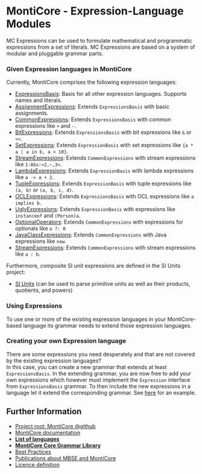 <!-- (c) https://github.com/MontiCore/monticore -->

<!-- This is a MontiCore stable explanation. -->

# MontiCore - Expression-Language Modules

MC Expressions can be used to formulate mathematical and programmatic
expressions from a set of literals. MC Expressions are based on a system of
modular and pluggable grammar parts.

### Given Expression languages in MontiCore

Currently, MontiCore comprises the following expression languages:

* [ExpressionsBasis](ExpressionsBasis.mc4): Basis for all other expression
languages. Supports names and literals.
* [AssignmentExpressions](AssignmentExpressions.mc4): Extends `ExpressionsBasis` 
with basic assignments.
* [CommonExpressions](CommonExpressions.mc4): Extends `ExpressionsBasis` 
with common expressions like `+` and `-`.
* [BitExpressions](BitExpressions.mc4): Extends `ExpressionsBasis` 
with bit expressions like `&` or `<<`.
* [SetExpressions](../ocl/SetExpressions.mc4): Extends `ExpressionBasis`
with set expressions like `{a * a | a in b, a < 10}`.
* [StreamExpressions](../expressions/StreamExpressions.mc4):
Extends `CommonExpressions` with stream expressions like `1:Abs:<2,~,3>`.
* [LambdaExpressions](LambdaExpressions.mc4): Extends `ExpressionBasis` 
with lambda expressions like `a -> a + 2`.
* [TupleExpressions](TupleExpressions.mc4): Extends `ExpressionBasis`
with tuple expressions like `(a, b)` or `(a, b, c, d)`.
* [OCLExpressions](../ocl/OCLExpressions.mc4): Extends `ExpressionsBasis`
with OCL expressions like `a implies b`.
* [UglyExpressions](UglyExpressions.mc4): Extends `ExpressionBasis`
  with expressions like `instanceof` and `(Person)a`.
* [OptionalOperators](../ocl/OptionalOperators.mc4): Extends `CommonExpressions`
  with expressions for optionals like `a ?: 0`
* [JavaClassExpressions](JavaClassExpressions.mc4): Extends `CommonExpressions` 
with Java expressions like `new`.
* [StreamExpressions](StreamExpressions.mc4): Extends `CommonExpressions`
with stream expressions like `a : b`.

Furthermore, composite SI unit expressions are defined in the SI Units project:

* [SI Units](https://github.com/MontiCore/siunits/blob/master/src/main/grammars/de/monticore/SIUnits.mc4) (can be used to parse primitive units as well as their products, quotients, and powers)

### Using Expressions

To use one or more of the existing expression languages in your MontiCore-based
language its grammar needs to extend those expression languages.

### Creating your own Expression language

There are some expressions you need desperately and that are not covered
by the existing expression languages? <br/>
In this case, you can create a new grammar that extends at least
`ExpressionsBasis`. In the extending grammar, you are now free to add your own
expressions which however must implement the `Expression` interface from
`ExpressionsBasis` grammar. To then include the new expressions in a language
let it extend the corresponding grammar.
See [here](../../../../../test/grammars/de/monticore/expressions/CombineExpressionsWithLiterals.mc4)
for an example.

## Further Information

* [Project root: MontiCore @github](https://github.com/MontiCore/monticore)
* [MontiCore documentation](https://www.monticore.de/)
* [**List of languages**](https://github.com/MontiCore/monticore/blob/opendev/docs/Languages.md)
* [**MontiCore Core Grammar Library**](https://github.com/MontiCore/monticore/blob/opendev/monticore-grammar/src/main/grammars/de/monticore/Grammars.md)
* [Best Practices](https://github.com/MontiCore/monticore/blob/opendev/docs/BestPractices.md)
* [Publications about MBSE and MontiCore](https://www.se-rwth.de/publications/)
* [Licence definition](https://github.com/MontiCore/monticore/blob/master/00.org/Licenses/LICENSE-MONTICORE-3-LEVEL.md)

<!-- Links to other sites-->
[OCL-OCLExpressions]: https://git.rwth-aachen.de/monticore/languages/OCL/-/blob/develop/src/main/grammars/de/monticore/ocl/OCLExpressions.mc4
[OCL-SetExpressions]: https://git.rwth-aachen.de/monticore/languages/OCL/-/blob/develop/src/main/grammars/de/monticore/ocl/SetExpressions.mc4
